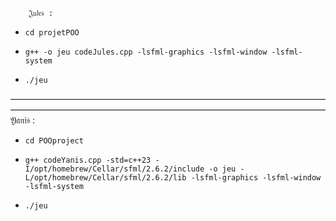         𝔍𝔲𝔩𝔢𝔰 :
  
-     cd projetPOO
-     g++ -o jeu codeJules.cpp -lsfml-graphics -lsfml-window -lsfml-system
-     ./jeu
————————————————————————————————————————————————————————————————————————
        𝔜𝔞𝔫𝔦𝔰 :

-     cd POOproject
-     g++ codeYanis.cpp -std=c++23 -I/opt/homebrew/Cellar/sfml/2.6.2/include -o jeu -L/opt/homebrew/Cellar/sfml/2.6.2/lib -lsfml-graphics -lsfml-window -lsfml-system

-     ./jeu
